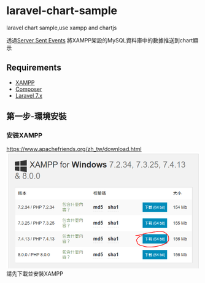 # laravel-chart-sample
laravel chart sample,use xampp and chartjs

透過[Server Sent Events](https://en.wikipedia.org/wiki/Server-sent_events) 將XAMPP架設的MySQL資料庫中的數據推送到chart顯示


## Requirements
- [XAMPP](https://www.apachefriends.org/zh_tw/download.html)
- [Composer](https://getcomposer.org/)
- [Laravel 7.x](https://laravel.com/docs/7.x/installation)

## 第一步-環境安裝

### 安裝XAMPP
https://www.apachefriends.org/zh_tw/download.html
![alt XAMPP](/img/XAMPP.PNG "XAMPP")
請先下載並安裝XAMPP
